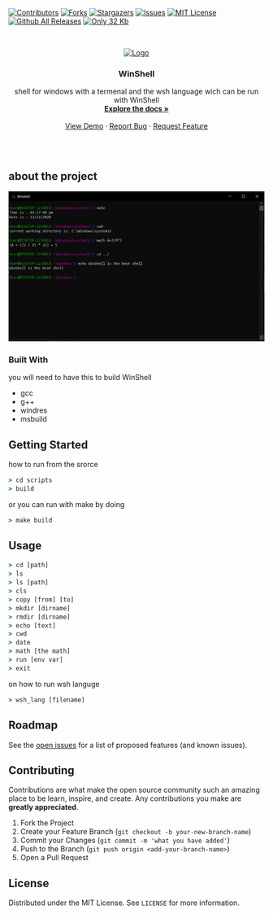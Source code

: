 [![Contributors](https://img.shields.io/github/contributors/duui3111/WinShell.svg?style=for-the-badge)](https://github.com/Duui3111/WinShell/graphs/contributors)
[![Forks](https://img.shields.io/github/forks/duui3111/WinShell.svg?style=for-the-badge)](https://github.com/duui3111/WinShell/network/members)
[![Stargazers](https://img.shields.io/github/stars/duui3111/WinShell.svg?style=for-the-badge)](https://github.com/duui3111/WinShell/stargazers)
[![Issues](https://img.shields.io/github/issues/duui3111/WinShell.svg?style=for-the-badge)](https://github.com/duui3111/WinShell/issues)
[![MIT License](https://img.shields.io/github/license/Duui3111/WinShell.svg?style=for-the-badge)](https://github.com/Duui3111/WinShell/blob/main/LICENSE)
[![Github All Releases](https://img.shields.io/github/downloads/duui3111/WinShell/total.svg?style=for-the-badge)]()
[![Only 32 Kb](https://img.badgesize.io/duui3111/WinShell/main/api/index.js.svg)](https://github.com/Duui3111/WinShel)



<!-- PROJECT LOGO -->
<br />
<p align="center">
  <a href="https://github.com/duui3111/WinShell">
    <img src="images/logo2.ico" alt="Logo" width="80" height="80">
  </a>

  <h3 align="center">WinShell</h3>

  <p align="center">
    shell for windows with a termenal and the wsh language wich can be run with WinShell
    <br />
    <a href="https://github.com/Duui3111/WinShell/wiki"><strong>Explore the docs »</strong></a>
    <br />
    <br />
    <a href="https://github.com/Duui3111/WinShell/blob/main/images/demo.gif">View Demo</a>
    ·
    <a href="https://github.com/duui3111/WinShell/issues">Report Bug</a>
    ·
    <a href="https://github.com/duui3111/WinShell/issues">Request Feature</a>
  </p>
</p>
<br>
<br>


## about the project

[![Product Name Screen Shot](images/prompt2.PNG)](https://github.com/Duui3111/WinShell)

### Built With
you will need to have this to build WinShell
* gcc
* g++
* windres
* msbuild

<!-- GETTING STARTED -->
## Getting Started
how to run from the srorce
```bat
> cd scripts
> build
```
or you can run with make by doing
```bat
> make build
```

<!-- USAGE EXAMPLES -->
## Usage
```bat
> cd [path]
> ls 
> ls [path]
> cls
> copy [from] [to]
> mkdir [dirname]
> rmdir [dirname]
> echo [text]
> cwd
> date
> math [the math]
> run [env var]
> exit
```
on how to run wsh languge 
```bat
> wsh_lang [filename]
```

<!-- ROADMAP -->
## Roadmap

See the [open issues](https://github.com/Duui3111/WinShell/issues) for a list of proposed features (and known issues).


<!-- CONTRIBUTING -->
## Contributing

Contributions are what make the open source community such an amazing place to be learn, inspire, and create. Any contributions you make are **greatly appreciated**.

1. Fork the Project
2. Create your Feature Branch (`git checkout -b your-new-branch-name`)
3. Commit your Changes (`git commit -m 'what you have added'`)
4. Push to the Branch (`git push origin <add-your-branch-name>`)
5. Open a Pull Request


<!-- LICENSE -->
## License

Distributed under the MIT License. See `LICENSE` for more information.
